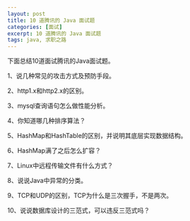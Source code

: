```yaml
---
layout: post
title: 10 道腾讯的 Java 面试题
categories: [面试]
excerpt: 10 道腾讯的 Java 面试题
tags: java, 求职之路
---
```

下面总结10道面试腾讯的Java面试题。

1、说几种常见的攻击方式及预防手段。

2、http1.x和http2.x的区别。

3、mysql查询语句怎么做性能分析。

4、你知道哪几种排序算法？

5、HashMap和HashTable的区别，并说明其底层实现数据结构。

6、HashMap满了之后怎么扩容？

7、Linux中远程传输文件有什么方式？

8、说说Java中异常的分类。

9、TCP和UDP的区别，TCP为什么是三次握手，不是两次。

10、说说数据库设计的三范式，可以违反三范式吗？



